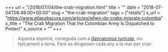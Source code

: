 +++
url = "/2018/07/04/the-crab-migration.html"
title = ""
date = "2018-07-04T08:49:00+00:00"
slug = "the-crab-migration"
tags = ["retalls"]
x_url = "https://www.atlasobscura.com/articles/when-do-crabs-migrate-colombia"
x_title = "The Crab Migration That the Colombian Army Is Dispatched to Protect"
x_source = ""
+++


> Aquesta espècie, coneguda com a [*Gercarcinus ruricola*](https://en.wikipedia.org/wiki/Gecarcinus_ruricola), viu típicament a terra. Però es dirigeixen cada any a la mar per criar.

